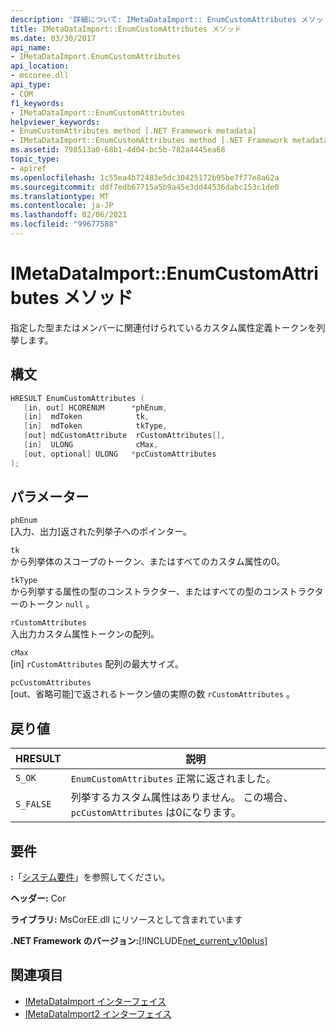 ```yaml
---
description: '詳細について: IMetaDataImport:: EnumCustomAttributes メソッド'
title: IMetaDataImport::EnumCustomAttributes メソッド
ms.date: 03/30/2017
api_name:
- IMetaDataImport.EnumCustomAttributes
api_location:
- mscoree.dll
api_type:
- COM
f1_keywords:
- IMetaDataImport::EnumCustomAttributes
helpviewer_keywords:
- EnumCustomAttributes method [.NET Framework metadata]
- IMetaDataImport::EnumCustomAttributes method [.NET Framework metadata]
ms.assetid: 798513a0-68b1-4d04-bc5b-782a4445ea68
topic_type:
- apiref
ms.openlocfilehash: 1c55ea4b72483e5dc30425172b95be7f77e8a62a
ms.sourcegitcommit: ddf7edb67715a5b9a45e3dd44536dabc153c1de0
ms.translationtype: MT
ms.contentlocale: ja-JP
ms.lasthandoff: 02/06/2021
ms.locfileid: "99677588"
---
```

# <a name="imetadataimportenumcustomattributes-method"></a>IMetaDataImport::EnumCustomAttributes メソッド

指定した型またはメンバーに関連付けられているカスタム属性定義トークンを列挙します。  
  
## <a name="syntax"></a>構文  
  
```cpp  
HRESULT EnumCustomAttributes (
   [in, out] HCORENUM      *phEnum,  
   [in]  mdToken            tk,
   [in]  mdToken            tkType,
   [out] mdCustomAttribute  rCustomAttributes[],
   [in]  ULONG              cMax,  
   [out, optional] ULONG   *pcCustomAttributes  
);  
```  
  
## <a name="parameters"></a>パラメーター  

 `phEnum`  
 [入力、出力]返された列挙子へのポインター。  
  
 `tk`  
 から列挙体のスコープのトークン、またはすべてのカスタム属性の0。  
  
 `tkType`  
 から列挙する属性の型のコンストラクター、またはすべての型のコンストラクターのトークン `null` 。  
  
 `rCustomAttributes`  
 入出力カスタム属性トークンの配列。  
  
 `cMax`  
 [in] `rCustomAttributes` 配列の最大サイズ。  
  
 `pcCustomAttributes`  
 [out、省略可能]で返されるトークン値の実際の数 `rCustomAttributes` 。  
  
## <a name="return-value"></a>戻り値  
  
|HRESULT|説明|  
|-------------|-----------------|  
|`S_OK`|`EnumCustomAttributes` 正常に返されました。|  
|`S_FALSE`|列挙するカスタム属性はありません。 この場合、 `pcCustomAttributes` は0になります。|  
  
## <a name="requirements"></a>要件  

 **:**「[システム要件](../../get-started/system-requirements.md)」を参照してください。  
  
 **ヘッダー:** Cor  
  
 **ライブラリ:** MsCorEE.dll にリソースとして含まれています  
  
 **.NET Framework のバージョン:**[!INCLUDE[net_current_v10plus](../../../../includes/net-current-v10plus-md.md)]  
  
## <a name="see-also"></a>関連項目

- [IMetaDataImport インターフェイス](imetadataimport-interface.md)
- [IMetaDataImport2 インターフェイス](imetadataimport2-interface.md)
